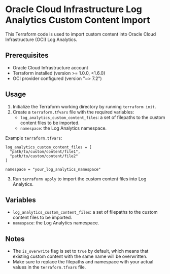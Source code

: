 # Oracle Cloud Infrastructure Log Analytics Custom Content Import

This Terraform code is used to import custom content into Oracle Cloud Infrastructure (OCI) Log Analytics.

## Prerequisites

* Oracle Cloud Infrastructure account
* Terraform installed (version >= 1.0.0, <1.6.0)
* OCI provider configured (version "~> 7.2")

## Usage

1. Initialize the Terraform working directory by running `terraform init`.
2. Create a `terraform.tfvars` file with the required variables:
   * `log_analytics_custom_content_files`: a set of filepaths to the custom content files to be imported.
   * `namespace`: the Log Analytics namespace.

Example `terraform.tfvars`:
```hcl
log_analytics_custom_content_files = [
  "path/to/custom/content/file1",
  "path/to/custom/content/file2"
]

namespace = "your_log_analytics_namespace"
```

3. Run `terraform apply` to import the custom content files into Log Analytics.

## Variables

* `log_analytics_custom_content_files`: a set of filepaths to the custom content files to be imported.
* `namespace`: the Log Analytics namespace.

## Notes

* The `is_overwrite` flag is set to `true` by default, which means that existing custom content with the same name will be overwritten.
* Make sure to replace the filepaths and namespace with your actual values in the `terraform.tfvars` file.
